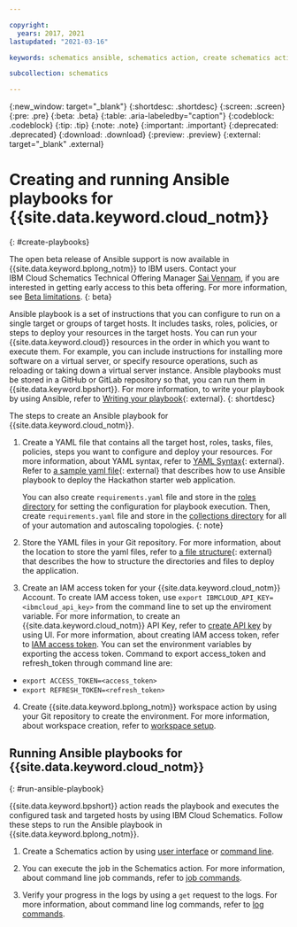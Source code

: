 ```yaml
---

copyright:
  years: 2017, 2021
lastupdated: "2021-03-16"

keywords: schematics ansible, schematics action, create schematics actions, run ansible playbooks

subcollection: schematics

---
```

{:new_window: target="_blank"}
{:shortdesc: .shortdesc}
{:screen: .screen}
{:pre: .pre}
{:beta: .beta}
{:table: .aria-labeledby="caption"} 
{:codeblock: .codeblock}
{:tip: .tip}
{:note: .note}
{:important: .important}
{:deprecated: .deprecated}
{:download: .download}
{:preview: .preview}
{:external: target="_blank" .external}

# Creating and running Ansible playbooks for {{site.data.keyword.cloud_notm}}
{: #create-playbooks}

   The open beta release of Ansible support is now available in {{site.data.keyword.bplong_notm}} to IBM users. Contact your IBM Cloud Schematics Technical Offering Manager [Sai Vennam](mailto:svennam@us.ibm.com), if you are interested in getting early access to this beta offering. For more information, see [Beta limitations](/docs/schematics?topic=schematics-schematics-limitations#beta-limitations).
   {: beta}

Ansible playbook is a set of instructions that you can configure to run on a single target or groups of target hosts. It includes tasks, roles, policies, or steps to deploy your resources in the target hosts. You can run your {{site.data.keyword.cloud}} resources in the order in which you want to execute them. For example, you can include instructions for installing more software on a virtual server, or specify resource operations, such as reloading or taking down a virtual server instance. Ansible playbooks must be stored in a GitHub or GitLab repository so that, you can run them in {{site.data.keyword.bpshort}}. For more information, to write your playbook by using Ansible, refer to [Writing your playbook](https://www.ansible.com/blog/getting-started-writing-your-first-playbook){: external}.
{: shortdesc}

The steps to create an Ansible playbook for {{site.data.keyword.cloud_notm}}.

1. Create a YAML file that contains all the target host, roles, tasks, files, policies, steps you want to configure and deploy your resources. For more information, about YAML syntax, refer to [YAML Syntax](https://docs.ansible.com/ansible/latest/reference_appendices/YAMLSyntax.html){: external}.  Refer to [a sample yaml file](https://github.com/Cloud-Schematics/ansible-app-deploy-iks/blob/master/site.yml){: external} that describes how to use Ansible playbook to deploy the Hackathon starter web application.

   You can also create `requirements.yaml` file and store in the [roles directory](/docs/schematics?topic=schematics-getting-started-ansible#ansible-galaxy) for setting the configuration for playbook execution. Then, create `requirements.yaml` file and store in the [collections directory](/docs/schematics?topic=schematics-getting-started-ansible#ansible-collections) for all of your automation and autoscaling topologies.
   {: note}

2. Store the YAML files in your Git repository. For more information, about the location to store the yaml files, refer to [a file structure](https://github.com/Cloud-Schematics/ansible-app-deploy-iks){: external} that describes the how to structure the directories and files to deploy the application.

3. Create an IAM access token for your {{site.data.keyword.cloud_notm}} Account. To create IAM access token, use `export IBMCLOUD_API_KEY=<ibmcloud_api_key>` from the command line to set up the enviroment variable. For more information, to create an {{site.data.keyword.cloud_notm}} API Key, refer to [create API key](/docs/account?topic=account-userapikey#create_user_key) by using UI. For more information, about creating IAM access token, refer to [IAM access token](/apidocs/iam-identity-token-api#gettoken-apikey-delegatedrefreshtoken). You can set the environment variables by exporting the access token. Command to export access_token and refresh_token through command line are:
 - `export ACCESS_TOKEN=<access_token>`  
 - `export REFRESH_TOKEN=<refresh_token>`

4. Create {{site.data.keyword.bplong_notm}} workspace action by using your Git repository to create the environment. For more information, about workspace creation, refer to [workspace setup](/docs/schematics?topic=schematics-workspace-setup).


## Running Ansible playbooks for {{site.data.keyword.cloud_notm}}
{: #run-ansible-playbook}

{{site.data.keyword.bpshort}} action reads the playbook and executes the configured task and targeted hosts by using IBM Cloud Schematics. Follow these steps to run the Ansible playbook in {{site.data.keyword.bplong_notm}}.

1. Create a Schematics action by using [user interface](/docs/schematics?topic=schematics-action-setup#create-action) or [command line](/docs/schematics?topic=schematics-schematics-cli-reference#schematics-create-action). 



2. You can execute the job in the Schematics action. For more information, about command line job commands, refer to [job commands](/docs/schematics?topic=schematics-schematics-cli-reference#schematics-job-commands).



3. Verify your progress in the logs by using a `get` request to the logs. For more information, about command line log commands, refer to [log commands](/docs/schematics?topic=schematics-schematics-cli-reference#schematics-logs-job).

